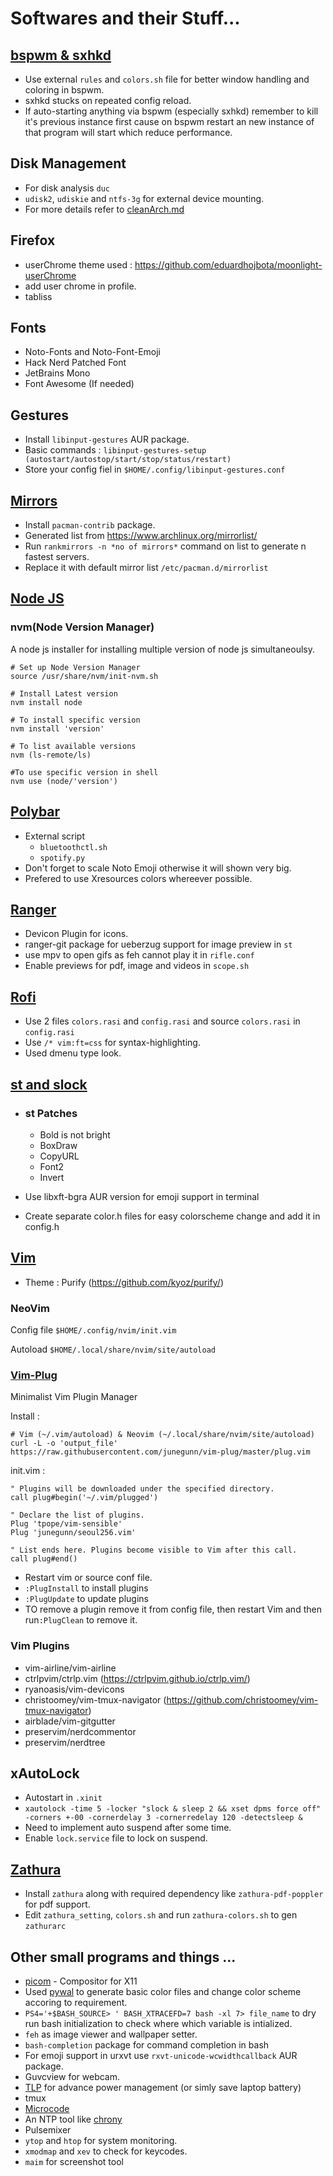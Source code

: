 # Softwares and their Stuff...

## [bspwm & sxhkd](https://github.com/baskerville)
* Use external `rules` and `colors.sh` file for better window handling and coloring in bspwm.
* sxhkd stucks on repeated config reload.
* If auto-starting anything via bspwm (especially sxhkd) remember to kill it's previous instance first cause on bspwm restart an new instance of that program will start which reduce performance.

## Disk Management

* For disk analysis `duc`
* `udisk2`, `udiskie` and `ntfs-3g` for external device mounting.
* For more details refer to [cleanArch.md](cleanArch.md)

## Firefox

* userChrome theme used : https://github.com/eduardhojbota/moonlight-userChrome
* add user chrome in profile.
* tabliss

## Fonts
* Noto-Fonts and Noto-Font-Emoji
* Hack Nerd Patched Font
* JetBrains Mono
* Font Awesome (If needed)

## Gestures
* Install `libinput-gestures` AUR package.
* Basic commands : `libinput-gestures-setup (autostart/autostop/start/stop/status/restart)`
* Store your config fiel in `$HOME/.config/libinput-gestures.conf`

## [Mirrors](https://wiki.archlinux.org/index.php/Mirrors)
* Install `pacman-contrib` package.
* Generated list from https://www.archlinux.org/mirrorlist/
* Run `rankmirrors -n *no of mirrors*` command on list to generate n fastest servers.
* Replace it with default mirror list `/etc/pacman.d/mirrorlist`

## [Node JS](https://github.com/polybar/polybar)

### nvm(Node Version Manager)
A node js installer for installing multiple version of node js simultaneoulsy.

```
# Set up Node Version Manager
source /usr/share/nvm/init-nvm.sh

# Install Latest version
nvm install node

# To install specific version
nvm install 'version' 

# To list available versions
nvm (ls-remote/ls) 

#To use specific version in shell
nvm use (node/'version') 
```

## [Polybar](https://github.com/polybar/polybar)
* External script
    * `bluetoothctl.sh`
    * `spotify.py`
* Don't forget to scale Noto Emoji otherwise it will shown very big.
* Prefered to use Xresources colors whereever possible.


## [Ranger](https://github.com/ranger/ranger)
* Devicon Plugin for icons.
* ranger-git package for ueberzug support for image preview in `st`
* use mpv to open gifs as feh cannot play it in `rifle.conf`
* Enable previews for pdf, image and videos in `scope.sh`

## [Rofi](https://github.com/davatorium/rofi)
* Use 2 files `colors.rasi` and `config.rasi` and source `colors.rasi` in `config.rasi`
* Use `/* vim:ft=css` for syntax-highlighting.
* Used dmenu type look.

## [st and slock](https://suckless.org/)

* ### st Patches

    * Bold is not bright
    * BoxDraw
    * CopyURL
    * Font2
    * Invert

* Use libxft-bgra AUR version for emoji support in terminal
* Create separate color.h files for easy colorscheme change and add it in config.h

## [Vim](https://wiki.archlinux.org/index.php/Vim)

* Theme : Purify (https://github.com/kyoz/purify/)

### NeoVim
Config file `$HOME/.config/nvim/init.vim`

Autoload `$HOME/.local/share/nvim/site/autoload`

### [Vim-Plug](https://github.com/junegunn/vim-plug)

Minimalist Vim Plugin Manager

Install :
```
# Vim (~/.vim/autoload) & Neovim (~/.local/share/nvim/site/autoload)
curl -L -o 'output_file' https://raw.githubusercontent.com/junegunn/vim-plug/master/plug.vim
```
init.vim :
```
" Plugins will be downloaded under the specified directory.
call plug#begin('~/.vim/plugged')

" Declare the list of plugins.
Plug 'tpope/vim-sensible'
Plug 'junegunn/seoul256.vim'

" List ends here. Plugins become visible to Vim after this call.
call plug#end()
```
* Restart vim or source  conf file.
* `:PlugInstall` to install plugins
* `:PlugUpdate` to update plugins
* TO remove a plugin remove it from config file, then restart Vim and then run`:PlugClean` to remove it.

### Vim Plugins

* vim-airline/vim-airline
* ctrlpvim/ctrlp.vim (https://ctrlpvim.github.io/ctrlp.vim/)
* ryanoasis/vim-devicons
* christoomey/vim-tmux-navigator (https://github.com/christoomey/vim-tmux-navigator)
* airblade/vim-gitgutter
* preservim/nerdcommentor
* preservim/nerdtree

## xAutoLock
* Autostart in `.xinit`
* `xautolock -time 5 -locker "slock & sleep 2 && xset dpms force off" -corners +-00 -cornerdelay 3 -cornerredelay 120 -detectsleep &`
* Need to implement auto suspend after some time.
* Enable `lock.service` file to lock on suspend.

## [Zathura](https://pwmt.org/projects/zathura/)
* Install `zathura` along with required dependency like `zathura-pdf-poppler` for pdf support.
* Edit `zathura_setting`, `colors.sh` and run `zathura-colors.sh` to gen `zathurarc`

## Other small programs and things ...
* [picom](https://github.com/yshui/picom) - Compositor for X11
* Used [pywal](https://github.com/dylanaraps/pywal/) to generate basic color files and change color scheme accoring to requirement.
* `PS4='+$BASH_SOURCE> ' BASH_XTRACEFD=7 bash -xl 7> file_name` to dry run bash initialization to check where which variable is intialized.
* `feh` as image viewer and wallpaper setter.
* `bash-completion` package for command completion in bash
* For emoji support in urxvt use `rxvt-unicode-wcwidthcallback` AUR package.
* Guvcview for webcam.
* [TLP](https://wiki.archlinux.org/index.php/TLP) for advance power management (or simly save laptop battery)
* tmux
* [Microcode](https://wiki.archlinux.org/index.php/Microcode)
* An NTP tool like [chrony](https://wiki.archlinux.org/index.php/Chrony)
* Pulsemixer
* `ytop` and `htop` for system monitoring.
* `xmodmap` and `xev` to check for keycodes.
* `maim` for screenshot tool

